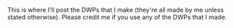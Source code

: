 This is where I'll post the DWPs that I make (they're all made by me unless stated otherwise).
Please credit me if you use any of the DWPs that I made.

